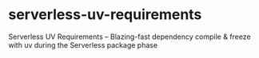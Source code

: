 # serverless-uv-requirements
Serverless UV Requirements – Blazing-fast dependency compile &amp; freeze with uv during the Serverless package phase
